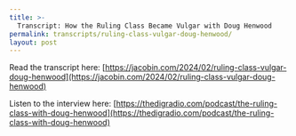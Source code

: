 ```yaml
---
title: >-
  Transcript: How the Ruling Class Became Vulgar with Doug Henwood
permalink: transcripts/ruling-class-vulgar-doug-henwood/
layout: post
---
```


Read the transcript here: [https://jacobin.com/2024/02/ruling-class-vulgar-doug-henwood](https://jacobin.com/2024/02/ruling-class-vulgar-doug-henwood)

Listen to the interview here: [https://thedigradio.com/podcast/the-ruling-class-with-doug-henwood](https://thedigradio.com/podcast/the-ruling-class-with-doug-henwood)
